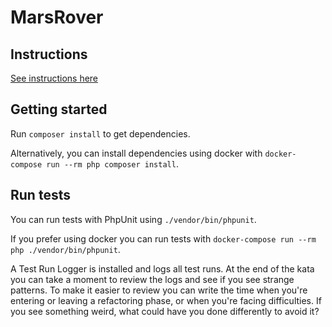 # MarsRover

## Instructions

[See instructions here](https://katalyst.codurance.com/simple-mars-rover)

## Getting started

Run `composer install` to get dependencies.

Alternatively, you can install dependencies using docker with `docker-compose run --rm php composer install`.

## Run tests

You can run tests with PhpUnit using `./vendor/bin/phpunit`.

If you prefer using docker you can run tests with `docker-compose run --rm php ./vendor/bin/phpunit`.

A Test Run Logger is installed and logs all test runs. At the end of the kata you
can take a moment to review the logs and see if you see strange patterns. To make it easier
to review you can write the time when you're entering or leaving a refactoring phase, or when
you're facing difficulties. If you see something weird, what could have you done differently to avoid it?
